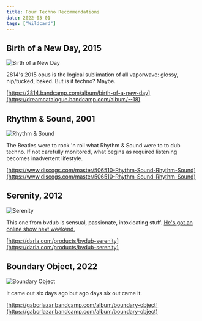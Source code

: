 ```yaml
---
title: Four Techno Recommendations
date: 2022-03-01
tags: ["Wildcard"]
---
```


## Birth of a New Day, 2015

![Birth of a New Day](/images/birth-of-a-new-day.jpg)

2814's 2015 opus is the logical sublimation of all vaporwave: glossy, nip/tucked, baked. But is it techno? Maybe.<!--x-->

[https://2814.bandcamp.com/album/birth-of-a-new-day](https://dreamcatalogue.bandcamp.com/album/--18)

## Rhythm & Sound, 2001

![Rhythm & Sound](/images/rhythm-and-sound.jpg)

The Beatles were to rock 'n roll what Rhythm & Sound were to to dub techno. If not carefully monitored, what begins as required listening becomes inadvertent lifestyle.

[https://www.discogs.com/master/506510-Rhythm-Sound-Rhythm-Sound](https://www.discogs.com/master/506510-Rhythm-Sound-Rhythm-Sound)

## Serenity, 2012

![Serenity](/images/serenity.jpg)

This one from bvdub is sensual, passionate, intoxicating stuff. [He's got an online show next weekend.](https://bvdub.bandcamp.com/merch/thirteen-trips-around-the-sky-a-live-reinterpretation-of-we-were-the-sun?from=NORTHERN_INFORMATION)

[https://darla.com/products/bvdub-serenity](https://darla.com/products/bvdub-serenity)

## Boundary Object, 2022

![Boundary Object](/images/boundary-object.jpg)

It came out six days ago but ago days six out came it.

[https://gaborlazar.bandcamp.com/album/boundary-object](https://gaborlazar.bandcamp.com/album/boundary-object)
